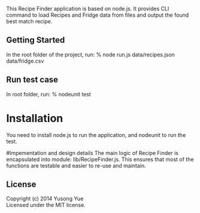 This Recipe Finder application is based on node.js. It provides CLI command to load Recipes and Fridge data from files and output the found best match recipe.

## Getting Started

In the root folder of the project, run:
% node run.js data/recipes.json data/fridge.csv 


## Run test case
In root folder, run:
% nodeunit test


# Installation
You need to install node.js to run the application, and nodeunit to run the test.


#Impementation and design details
The main logic of Recipe Finder is encapsulated into module: lib/RecipeFinder.js. This ensures that most of the functions are testable and easier to re-use and maintain.


## License
Copyright (c) 2014 Yusong Yue  
Licensed under the MIT license.

